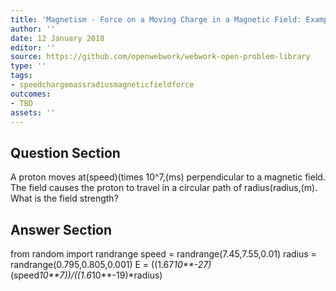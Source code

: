 ```yaml
---
title: 'Magnetism - Force on a Moving Charge in a Magnetic Field: Examples and Applications'
author: ''
date: 12 January 2018
editor: ''
source: https://github.com/openwebwork/webwork-open-problem-library
type: ''
tags:
- speedchargemassradiusmagneticfieldforce
outcomes:
- TBD
assets: ''
---
```


## Question Section 

A proton moves at(speed)(times 10^7,(ms) perpendicular to a magnetic field. The field causes the proton to travel in a circular path of radius(radius,(m). What is the field strength?



## Answer Section

from random import randrange
speed = randrange(7.45,7.55,0.01)
radius = randrange(0.795,0.805,0.001)
E = ((1.67*10**-27)*(speed*10**7))/((1.6*10**-19)*radius)